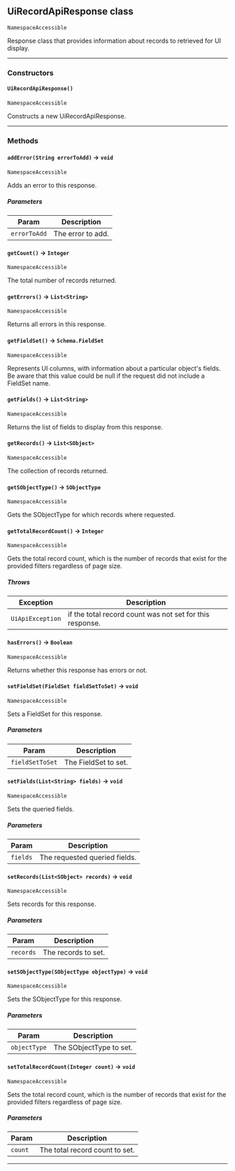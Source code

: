 ## UiRecordApiResponse class

`NamespaceAccessible`

Response class that provides information about records to retrieved for UI display.

---
### Constructors
<!-- panels:start -->
<!-- div:left-panel -->
#### `UiRecordApiResponse()`

`NamespaceAccessible`

Constructs a new UiRecordApiResponse.
<!-- panels:end -->
---
### Methods
<!-- panels:start -->
<!-- div:left-panel -->
#### `addError(String errorToAdd)` → `void`

`NamespaceAccessible`

Adds an error to this response.

##### Parameters
|Param|Description|
|-----|-----------|
|`errorToAdd` |  The error to add. |

<!-- panels:end -->
<!-- panels:start -->
<!-- div:left-panel -->
#### `getCount()` → `Integer`

`NamespaceAccessible`

The total number of records returned.

<!-- panels:end -->
<!-- panels:start -->
<!-- div:left-panel -->
#### `getErrors()` → `List<String>`

`NamespaceAccessible`

Returns all errors in this response.

<!-- panels:end -->
<!-- panels:start -->
<!-- div:left-panel -->
#### `getFieldSet()` → `Schema.FieldSet`

`NamespaceAccessible`

Represents UI columns, with information about a particular object's fields. Be aware that this value could be null if the request did not include a FieldSet name.

<!-- panels:end -->
<!-- panels:start -->
<!-- div:left-panel -->
#### `getFields()` → `List<String>`

`NamespaceAccessible`

Returns the list of fields to display from this response.

<!-- panels:end -->
<!-- panels:start -->
<!-- div:left-panel -->
#### `getRecords()` → `List<SObject>`

`NamespaceAccessible`

The collection of records returned.

<!-- panels:end -->
<!-- panels:start -->
<!-- div:left-panel -->
#### `getSObjectType()` → `SObjectType`

`NamespaceAccessible`

Gets the SObjectType for which records where requested.

<!-- panels:end -->
<!-- panels:start -->
<!-- div:left-panel -->
#### `getTotalRecordCount()` → `Integer`

`NamespaceAccessible`

Gets the total record count, which is the number of records that exist for the provided filters regardless of page size.

##### Throws
|Exception|Description|
|---------|-----------|
|`UiApiException` |  if the total record count was not set for this response. |

<!-- panels:end -->
<!-- panels:start -->
<!-- div:left-panel -->
#### `hasErrors()` → `Boolean`

`NamespaceAccessible`

Returns whether this response has errors or not.

<!-- panels:end -->
<!-- panels:start -->
<!-- div:left-panel -->
#### `setFieldSet(FieldSet fieldSetToSet)` → `void`

`NamespaceAccessible`

Sets a FieldSet for this response.

##### Parameters
|Param|Description|
|-----|-----------|
|`fieldSetToSet` |  The FieldSet to set. |

<!-- panels:end -->
<!-- panels:start -->
<!-- div:left-panel -->
#### `setFields(List<String> fields)` → `void`

`NamespaceAccessible`

Sets the queried fields.

##### Parameters
|Param|Description|
|-----|-----------|
|`fields` |  The requested queried fields. |

<!-- panels:end -->
<!-- panels:start -->
<!-- div:left-panel -->
#### `setRecords(List<SObject> records)` → `void`

`NamespaceAccessible`

Sets records for this response.

##### Parameters
|Param|Description|
|-----|-----------|
|`records` |  The records to set. |

<!-- panels:end -->
<!-- panels:start -->
<!-- div:left-panel -->
#### `setSObjectType(SObjectType objectType)` → `void`

`NamespaceAccessible`

Sets the SObjectType for this response.

##### Parameters
|Param|Description|
|-----|-----------|
|`objectType` |  The SObjectType to set. |

<!-- panels:end -->
<!-- panels:start -->
<!-- div:left-panel -->
#### `setTotalRecordCount(Integer count)` → `void`

`NamespaceAccessible`

Sets the total record count, which is the number of records that exist for the provided filters regardless of page size.

##### Parameters
|Param|Description|
|-----|-----------|
|`count` |  The total record count to set. |

<!-- panels:end -->
---
